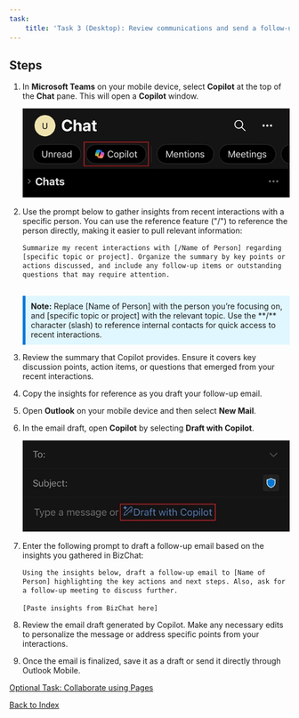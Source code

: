 ```yaml
---
task:
    title: 'Task 3 (Desktop): Review communications and send a follow-up email'
---
```


## Steps 

1. In **Microsoft Teams** on your mobile device, select **Copilot** at the top of the **Chat** pane.  This will open a **Copilot** window.
    
    ![screenshot showing BizChat within Teams.](../Media/teams-copilot-mobile.png)

1. Use the prompt below to gather insights from recent interactions with a specific person. You can use the reference feature ("/") to reference the person directly, making it easier to pull relevant information:

    ```text
    Summarize my recent interactions with [/Name of Person] regarding [specific topic or project]. Organize the summary by key points or actions discussed, and include any follow-up items or outstanding questions that may require attention.
    ```
    <BR>
    <div style="background-color: #e0f7ff; padding: 10px; border-left: 5px solid #0078D4;">
    <strong>Note:</strong>
    Replace [Name of Person] with the person you’re focusing on, and [specific topic or project] with the relevant topic. Use the **/** character (slash) to reference internal contacts for quick access to recent interactions.
    </div>

1. Review the summary that Copilot provides. Ensure it covers key discussion points, action items, or questions that emerged from your recent interactions.

1. Copy the insights for reference as you draft your follow-up email.

1. Open **Outlook** on your mobile device and then select **New Mail**.

1. In the email draft, open **Copilot** by selecting **Draft with Copilot**.

    ![screenshot showing draft with copilot in Outlook mobile.](../Media/mobile-draft-with-copilot.png)


1. Enter the following prompt to draft a follow-up email based on the insights you gathered in BizChat:

    ```text
    Using the insights below, draft a follow-up email to [Name of Person] highlighting the key actions and next steps. Also, ask for a follow-up meeting to discuss further.

    [Paste insights from BizChat here]
    ```
1. Review the email draft generated by Copilot. Make any necessary edits to personalize the message or address specific points from your interactions.

1. Once the email is finalized, save it as a draft or send it directly through Outlook Mobile.

[Optional Task: Collaborate using Pages](https://microsoftlearning.github.io/Microsoft-365-Copilot-Immersion-Experience/Instructions/Labs/PubSec/Optional_Task_1.html)

[Back to Index](https://microsoftlearning.github.io/Microsoft-365-Copilot-Immersion-Experience/)